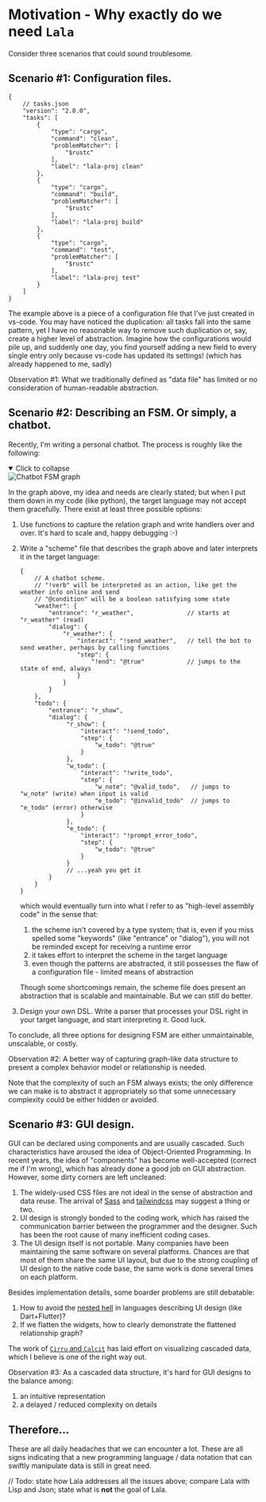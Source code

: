 # Motivation - Why exactly do we need `Lala`

Consider three scenarios that could sound troublesome.

## Scenario #1: Configuration files.

```jsonc
{
    // tasks.json
    "version": "2.0.0",
    "tasks": [
        {
            "type": "cargo",
            "command": "clean",
            "problemMatcher": [
                "$rustc"
            ],
            "label": "lala-proj clean"
        },
        {
            "type": "cargo",
            "command": "build",
            "problemMatcher": [
                "$rustc"
            ],
            "label": "lala-proj build"
        },
        {
            "type": "cargo",
            "command": "test",
            "problemMatcher": [
                "$rustc"
            ],
            "label": "lala-proj test"
        }
    ]
}
```

The example above is a piece of a configuration file that I've just created in vs-code. You may have noticed the duplication: all tasks fall into the same pattern, yet I have no reasonable way to remove such duplication or, say, create a higher level of abstraction. Imagine how the configurations would pile up, and suddenly one day, you find yourself adding a new field to every single entry only because vs-code has updated its settings! (which has already happened to me, sadly)

Observation #1: What we traditionally defined as "data file" has limited or no consideration of human-readable abstraction.

## Scenario #2: Describing an FSM. Or simply, a chatbot.

Recently, I'm writing a personal chatbot. The process is roughly like the following:
<details open>
<summary>Click to collapse</summary>
<image src="./chatbot_graph.png" alt="Chatbot FSM graph" />
</details>

In the graph above, my idea and needs are clearly stated; but when I put them down in my code (like python), the target language may not accept them gracefully. There exist at least three possible options:

1. Use functions to capture the relation graph and write handlers over and over. It's hard to scale and, happy debugging :-)
2. Write a "scheme" file that describes the graph above and later interprets it in the target language:
   ```jsonc
   {
       // A chatbot scheme.
       // "!verb" will be interpreted as an action, like get the weather info online and send
       // "@condition" will be a boolean satisfying some state
       "weather": {
           "entrance": "r_weather",               // starts at "r_weather" (read)
           "dialog": {
               "r_weather": {
                   "interact": "!send_weather",   // tell the bot to send weather, perhaps by calling functions
                   "step": {
                       "!end": "@true"            // jumps to the state of end, always
                   }
               }
           }
       },
       "todo": {
           "entrance": "r_show",
           "dialog": {
                "r_show": {
                    "interact": "!send_todo",
                    "step": {
                        "w_todo": "@true"
                    }
                },
                "w_todo": {
                    "interact": "!write_todo",
                    "step": {
                        "w_note": "@valid_todo",   // jumps to "w_note" (write) when input is valid
                        "e_todo": "@invalid_todo"  // jumps to "e_todo" (error) otherwise
                    }
                },
                "e_todo": {
                    "interact": "!prompt_error_todo",
                    "step": {
                        "w_todo": "@true"
                    }
                }
                // ...yeah you get it
           }
       }
   }
   ```
    which would eventually turn into what I refer to as "high-level assembly code" in the sense that:
    1. the scheme isn't covered by a type system; that is, even if you miss spelled some "keywords" (like "entrance" or "dialog"), you will not be reminded except for receiving a runtime error
    2. it takes effort to interpret the scheme in the target language
    3. even though the patterns are abstracted, it still possesses the flaw of a configuration file - limited means of abstraction
   
    Though some shortcomings remain, the scheme file does present an abstraction that is scalable and maintainable. But we can still do better.
3. Design your own DSL. Write a parser that processes your DSL right in your target language, and start interpreting it. Good luck.

To conclude, all three options for designing FSM are either unmaintainable, unscalable, or costly.

Observation #2: A better way of capturing graph-like data structure to present a complex behavior model or relationship is needed.

Note that the complexity of such an FSM always exists; the only difference we can make is to abstract it appropriately so that some unnecessary complexity could be either hidden or avoided.

## Scenario #3: GUI design.

GUI can be declared using components and are usually cascaded. Such characteristics have aroused the idea of Object-Oriented Programming. In recent years, the idea of "components" has become well-accepted (correct me if I'm wrong), which has already done a good job on GUI abstraction. However, some dirty corners are left uncleaned:

1. The widely-used CSS files are not ideal in the sense of abstraction and data reuse. The arrival of [Sass](https://sass-lang.com/) and [tailwindcss](https://tailwindcss.com/) may suggest a thing or two.
2. UI design is strongly bonded to the coding work, which has raised the communication barrier between the programmer and the designer. Such has been the root cause of many inefficient coding cases.
3. The UI design itself is not portable. Many companies have been maintaining the same software on several platforms. Chances are that most of them share the same UI layout, but due to the strong coupling of UI design to the native code base, the same work is done several times on each platform.

Besides implementation details, some boarder problems are still debatable:

1. How to avoid the [nested hell](https://pub.dev/packages/widget_chain) in languages describing UI design (like Dart+Flutter)?
2. If we flatten the widgets, how to clearly demonstrate the flattened relationship graph?

The work of [`Cirru` and `Calcit`](https://github.com/calcit-lang) has laid effort on visualizing cascaded data, which I believe is one of the right way out.

Observation #3: As a cascaded data structure, it's hard for GUI designs to the balance among:
   1. an intuitive representation
   2. a delayed / reduced complexity on details

## Therefore...

These are all daily headaches that we can encounter a lot. These are all signs indicating that a new programming language / data notation that can swiftly manipulate data is still in great need.

// Todo: state how Lala addresses all the issues above; compare Lala with Lisp and Json; state what is **not** the goal of Lala.
